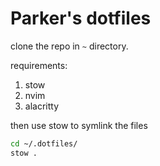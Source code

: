 # Parker's dotfiles

clone the repo in `~` directory.

requirements:
1. stow
2. nvim
3. alacritty 

then use stow to symlink the files

```bash
cd ~/.dotfiles/
stow .
```
